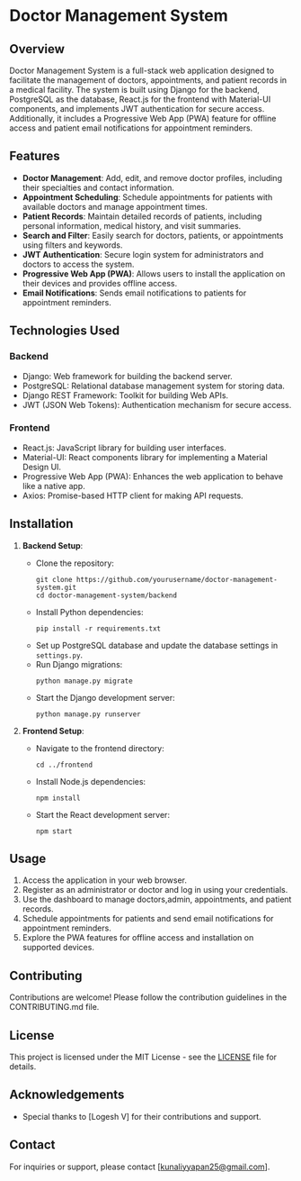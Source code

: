 # Doctor Management System

## Overview
Doctor Management System is a full-stack web application designed to facilitate the management of doctors, appointments, and patient records in a medical facility. The system is built using Django for the backend, PostgreSQL as the database, React.js for the frontend with Material-UI components, and implements JWT authentication for secure access. Additionally, it includes a Progressive Web App (PWA) feature for offline access and patient email notifications for appointment reminders.

## Features
- **Doctor Management**: Add, edit, and remove doctor profiles, including their specialties and contact information.
- **Appointment Scheduling**: Schedule appointments for patients with available doctors and manage appointment times.
- **Patient Records**: Maintain detailed records of patients, including personal information, medical history, and visit summaries.
- **Search and Filter**: Easily search for doctors, patients, or appointments using filters and keywords.
- **JWT Authentication**: Secure login system for administrators and doctors to access the system.
- **Progressive Web App (PWA)**: Allows users to install the application on their devices and provides offline access.
- **Email Notifications**: Sends email notifications to patients for appointment reminders.

## Technologies Used
### Backend
- Django: Web framework for building the backend server.
- PostgreSQL: Relational database management system for storing data.
- Django REST Framework: Toolkit for building Web APIs.
- JWT (JSON Web Tokens): Authentication mechanism for secure access.

### Frontend
- React.js: JavaScript library for building user interfaces.
- Material-UI: React components library for implementing a Material Design UI.
- Progressive Web App (PWA): Enhances the web application to behave like a native app.
- Axios: Promise-based HTTP client for making API requests.

## Installation
1. **Backend Setup**:
   - Clone the repository:
     ```
     git clone https://github.com/yourusername/doctor-management-system.git
     cd doctor-management-system/backend
     ```
   - Install Python dependencies:
     ```
     pip install -r requirements.txt
     ```
   - Set up PostgreSQL database and update the database settings in `settings.py`.
   - Run Django migrations:
     ```
     python manage.py migrate
     ```
   - Start the Django development server:
     ```
     python manage.py runserver
     ```

2. **Frontend Setup**:
   - Navigate to the frontend directory:
     ```
     cd ../frontend
     ```
   - Install Node.js dependencies:
     ```
     npm install
     ```
   - Start the React development server:
     ```
     npm start
     ```

## Usage
1. Access the application in your web browser.
2. Register as an administrator or doctor and log in using your credentials.
3. Use the dashboard to manage doctors,admin, appointments, and patient records.
4. Schedule appointments for patients and send email notifications for appointment reminders.
5. Explore the PWA features for offline access and installation on supported devices.

## Contributing
Contributions are welcome! Please follow the contribution guidelines in the CONTRIBUTING.md file.

## License
This project is licensed under the MIT License - see the [LICENSE](LICENSE) file for details.

## Acknowledgements
- Special thanks to [Logesh V] for their contributions and support.

## Contact
For inquiries or support, please contact [kunaliyyapan25@gmail.com].
